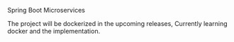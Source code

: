 Spring Boot Microservices

The project will be dockerized in the upcoming releases, Currently learning docker and the implementation.

